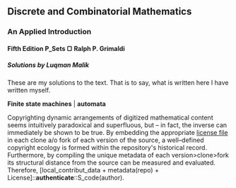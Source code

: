 ## Discrete and Combinatorial Mathematics
### An Applied Introduction
#### Fifth Edition P_Sets &#9634; Ralph P. Grimaldi
##### Solutions by Luqman Malik

These are my solutions to the text. That is to say, what is written here I have written myself.

**Finite state machines** | **automata**

Copyrighting dynamic arrangements of digitized mathematical content seems intuitively paradoxical and superfluous, but – in fact, the inverse can immediately be shown to be true. By embedding the appropriate [license file](https://choosealicense.com "OSL") in each clone a/o fork of each version of the source, a well–defined copyright ecology is formed within the repository's historical record. Furthermore, by compiling the unique metadata of each version>clone>fork its structural distance from the source can be measured and evaluated. Therefore, [local_contribut_data + metadata(repo) + License]::**authenticate**::S_code(author).

